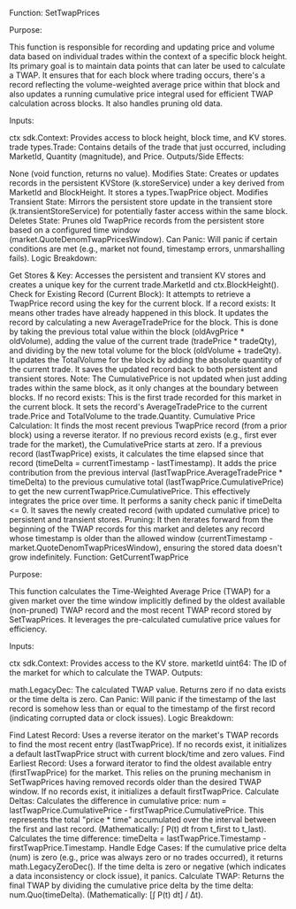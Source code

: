 Function: SetTwapPrices

Purpose:

This function is responsible for recording and updating price and volume data based on individual trades within the context of a specific block height. Its primary goal is to maintain data points that can later be used to calculate a TWAP. It ensures that for each block where trading occurs, there's a record reflecting the volume-weighted average price within that block and also updates a running cumulative price integral used for efficient TWAP calculation across blocks. It also handles pruning old data.

Inputs:

ctx sdk.Context: Provides access to block height, block time, and KV stores.
trade types.Trade: Contains details of the trade that just occurred, including MarketId, Quantity (magnitude), and Price.
Outputs/Side Effects:

None (void function, returns no value).
Modifies State: Creates or updates records in the persistent KVStore (k.storeService) under a key derived from MarketId and BlockHeight. It stores a types.TwapPrice object.
Modifies Transient State: Mirrors the persistent store update in the transient store (k.transientStoreService) for potentially faster access within the same block.
Deletes State: Prunes old TwapPrice records from the persistent store based on a configured time window (market.QuoteDenomTwapPricesWindow).
Can Panic: Will panic if certain conditions are met (e.g., market not found, timestamp errors, unmarshalling fails).
Logic Breakdown:

Get Stores & Key: Accesses the persistent and transient KV stores and creates a unique key for the current trade.MarketId and ctx.BlockHeight().
Check for Existing Record (Current Block): It attempts to retrieve a TwapPrice record using the key for the current block.
If a record exists:
It means other trades have already happened in this block.
It updates the record by calculating a new AverageTradePrice for the block. This is done by taking the previous total value within the block (oldAvgPrice * oldVolume), adding the value of the current trade (tradePrice * tradeQty), and dividing by the new total volume for the block (oldVolume + tradeQty).
It updates the TotalVolume for the block by adding the absolute quantity of the current trade.
It saves the updated record back to both persistent and transient stores.
Note: The CumulativePrice is not updated when just adding trades within the same block, as it only changes at the boundary between blocks.
If no record exists:
This is the first trade recorded for this market in the current block.
It sets the record's AverageTradePrice to the current trade.Price and TotalVolume to the trade.Quantity.
Cumulative Price Calculation:
It finds the most recent previous TwapPrice record (from a prior block) using a reverse iterator.
If no previous record exists (e.g., first ever trade for the market), the CumulativePrice starts at zero.
If a previous record (lastTwapPrice) exists, it calculates the time elapsed since that record (timeDelta = currentTimestamp - lastTimestamp).
It adds the price contribution from the previous interval (lastTwapPrice.AverageTradePrice * timeDelta) to the previous cumulative total (lastTwapPrice.CumulativePrice) to get the new currentTwapPrice.CumulativePrice. This effectively integrates the price over time.
It performs a sanity check panic if timeDelta <= 0.
It saves the newly created record (with updated cumulative price) to persistent and transient stores.
Pruning: It then iterates forward from the beginning of the TWAP records for this market and deletes any record whose timestamp is older than the allowed window (currentTimestamp - market.QuoteDenomTwapPricesWindow), ensuring the stored data doesn't grow indefinitely.
Function: GetCurrentTwapPrice

Purpose:

This function calculates the Time-Weighted Average Price (TWAP) for a given market over the time window implicitly defined by the oldest available (non-pruned) TWAP record and the most recent TWAP record stored by SetTwapPrices. It leverages the pre-calculated cumulative price values for efficiency.

Inputs:

ctx sdk.Context: Provides access to the KV store.
marketId uint64: The ID of the market for which to calculate the TWAP.
Outputs:

math.LegacyDec: The calculated TWAP value. Returns zero if no data exists or the time delta is zero.
Can Panic: Will panic if the timestamp of the last record is somehow less than or equal to the timestamp of the first record (indicating corrupted data or clock issues).
Logic Breakdown:

Find Latest Record: Uses a reverse iterator on the market's TWAP records to find the most recent entry (lastTwapPrice). If no records exist, it initializes a default lastTwapPrice struct with current block/time and zero values.
Find Earliest Record: Uses a forward iterator to find the oldest available entry (firstTwapPrice) for the market. This relies on the pruning mechanism in SetTwapPrices having removed records older than the desired TWAP window. If no records exist, it initializes a default firstTwapPrice.
Calculate Deltas:
Calculates the difference in cumulative price: num = lastTwapPrice.CumulativePrice - firstTwapPrice.CumulativePrice. This represents the total "price * time" accumulated over the interval between the first and last record. (Mathematically: ∫ P(t) dt from t_first to t_last).
Calculates the time difference: timeDelta = lastTwapPrice.Timestamp - firstTwapPrice.Timestamp.
Handle Edge Cases:
If the cumulative price delta (num) is zero (e.g., price was always zero or no trades occurred), it returns math.LegacyZeroDec().
If the time delta is zero or negative (which indicates a data inconsistency or clock issue), it panics.
Calculate TWAP:
Returns the final TWAP by dividing the cumulative price delta by the time delta: num.Quo(timeDelta). (Mathematically: [∫ P(t) dt] / Δt).